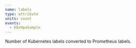 ```yaml
---
name: labels
type: attribute
units: count
events:
  - K8sHpaSample
---
```


Number of Kubernetes labels converted to Prometheus labels.